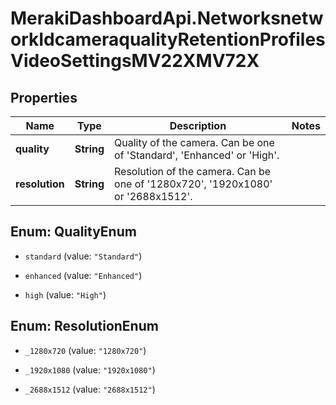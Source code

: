 # MerakiDashboardApi.NetworksnetworkIdcameraqualityRetentionProfilesVideoSettingsMV22XMV72X

## Properties
Name | Type | Description | Notes
------------ | ------------- | ------------- | -------------
**quality** | **String** | Quality of the camera. Can be one of 'Standard', 'Enhanced' or 'High'. | 
**resolution** | **String** | Resolution of the camera. Can be one of '1280x720', '1920x1080' or '2688x1512'. | 


<a name="QualityEnum"></a>
## Enum: QualityEnum


* `standard` (value: `"Standard"`)

* `enhanced` (value: `"Enhanced"`)

* `high` (value: `"High"`)




<a name="ResolutionEnum"></a>
## Enum: ResolutionEnum


* `_1280x720` (value: `"1280x720"`)

* `_1920x1080` (value: `"1920x1080"`)

* `_2688x1512` (value: `"2688x1512"`)





